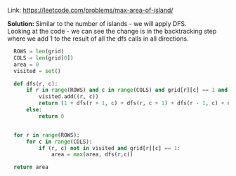 Link: https://leetcode.com/problems/max-area-of-island/

<b>Solution: </b>Similar to the number of islands - we will apply DFS. <br/>Looking at the code - we can see the change is in the backtracking step where we add 1 to the result of all the dfs calls in all directions. 

```python
  ROWS = len(grid)
  COLS = len(grid[0])
  area = 0
  visited = set()

  def dfs(r, c):
      if r in range(ROWS) and c in range(COLS) and grid[r][c] == 1 and (r, c) not in visited:
          visited.add((r, c))
          return (1 + dfs(r + 1, c) + dfs(r, c + 1) + dfs(r - 1, c) + dfs(r, c - 1))
      else:
          return 0


  for r in range(ROWS):
      for c in range(COLS):
          if (r, c) not in visited and grid[r][c] == 1:
              area = max(area, dfs(r,c))

  return area
```
